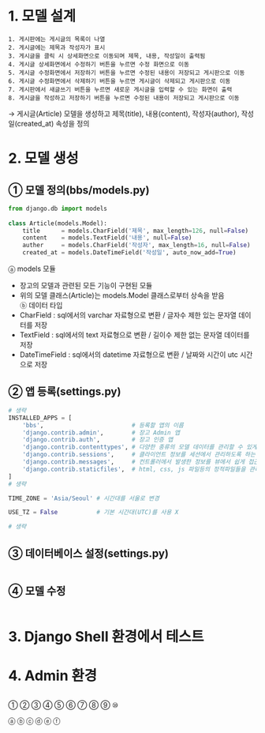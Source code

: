 # 1. 모델 설계
~~~
1. 게시판에는 게시글의 목록이 나열
2. 게시글에는 제목과 작성자가 표시
3. 게시글을 클릭 시 상세화면으로 이동되며 제목, 내용, 작성일이 출력됨
4. 게시글 상세화면에서 수정하기 버튼을 누르면 수정 화면으로 이동
5. 게시글 수정화면에서 저장하기 버튼을 누르면 수정된 내용이 저장되고 게시판으로 이동
6. 게시글 수정화면에서 삭제하기 버튼을 누르면 게시글이 삭제되고 게시판으로 이동
7. 게시판에서 새글쓰기 버튼을 누르면 새로운 게시글을 입력할 수 있는 화면이 출력
8. 게시글을 작성하고 저장하기 버튼을 누르면 수정된 내용이 저장되고 게시판으로 이동
~~~
→ 게시글(Article) 모델을 생성하고 제목(title), 내용(content), 작성자(author), 작성일(created_at) 속성을 정의  

# 2. 모델 생성
## ① 모델 정의(bbs/models.py)
~~~python
from django.db import models
  
class Article(models.Model):
    title      = models.CharField('제목', max_length=126, null=False)
    content    = models.TextField('내용', null=False)                  
    auther     = models.CharField('작성자', max_length=16, null=False) 
    created_at = models.DateTimeField('작성일', auto_now_add=True)     
~~~
ⓐ models 모듈  
- 장고의 모델과 관련된 모든 기능이 구현된 모듈  
- 위의 모델 클래스(Article)는 models.Model 클래스로부터 상속을 받음  
ⓑ 데이터 타입  
- CharField : sql에서의 varchar 자료형으로 변환 / 글자수 제한 있는 문자열 데이터를 저장  
- TextField : sql에서의 text 자료형으로 변환 / 길이수 제한 없는 문자열 데이터를 저장  
- DateTimeField : sql에서의 datetime 자료형으로 변환 / 날짜와 시간이 utc 시간으로 저장  
## ② 앱 등록(settings.py)
~~~python
# 생략
INSTALLED_APPS = [
    'bbs',                         # 등록할 앱의 이름
    'django.contrib.admin',        # 장고 Admin 앱
    'django.contrib.auth',         # 장고 인증 앱
    'django.contrib.contenttypes', # 다양한 종류의 모델 데이터를 관리할 수 있게 도와주는 앱
    'django.contrib.sessions',     # 클라이언트 정보를 세션에서 관리하도록 하는 프레임워크
    'django.contrib.messages',     # 컨트롤러에서 발생한 정보를 뷰에서 쉽게 접근하도록 연결하는 프레임워크
    'django.contrib.staticfiles',  # html, css, js 파일등의 정적파일들을 관리해주는 프레임워크
]
# 생략

TIME_ZONE = 'Asia/Seoul' # 시간대를 서울로 변경

USE_TZ = False           # 기본 시간대(UTC)를 사용 X

# 생략
~~~
## ③ 데이터베이스 설정(settings.py)
~~~python
~~~
## ④ 모델 수정
~~~python
~~~

# 3. Django Shell 환경에서 테스트

# 4. Admin 환경

~~~python
~~~
①
②
③
④
⑤
⑥
⑦
⑧
⑨
⑩

ⓐ 
ⓑ 
ⓒ 
ⓓ 
ⓔ 
ⓕ 
